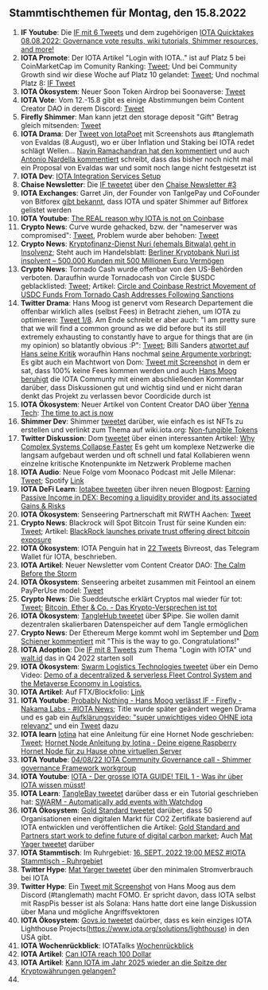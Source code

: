 ## Stammtischthemen für Montag, den 15.8.2022

1. **IF Youtube**: Die [IF mit 6 Tweets](https://twitter.com/iota/status/1556565983363489794?s=20&t=bvSA8Ru8jhxEJGBX5GXMBw) und dem zugehörigen [IOTA Quicktakes 08.08.2022: Governance vote results, wiki tutorials, Shimmer resources, and more!](https://www.youtube.com/watch?v=3yWXp8EyUuE)
2. **IOTA Promote**: Der IOTA Artikel "Login with IOTA.." ist auf Platz 5 bei CoinMarketCap im Comunity Ranking: [Tweet](https://twitter.com/CoinMarketCap/status/1556852771101491202?s=20&t=bvSA8Ru8jhxEJGBX5GXMBw); Und bei Community Growth sind wir diese Woche auf Platz 10 gelandet: [Tweet](https://twitter.com/CoinMarketCap/status/1556928741875798016?s=20&t=bvSA8Ru8jhxEJGBX5GXMBw); Und nochmal Platz 8: [IF Tweet](https://twitter.com/iota/status/1557456752525860866?s=20&t=2bTs9N7GcOr38ctJsXWLOA)
3. **IOTA Ökosystem**: Neuer Soon Token Airdrop bei Soonaverse: [Tweet](https://twitter.com/soon_labs/status/1556874388342915072)
4. **IOTA Vote**: Vom 12.-15.8 gibt es einige Abstimmungen beim Content Creator DAO in derem Discord: [Tweet](https://twitter.com/IOTAcontentDAO/status/1556897097588228097?s=20&t=bvSA8Ru8jhxEJGBX5GXMBw)
5. **Firefly Shimmer**: Man kann jetzt den storage deposit "Gift" Betrag gleich mitsenden: [Tweet](https://twitter.com/bohl_oliver/status/1556920528904097793?s=20&t=bvSA8Ru8jhxEJGBX5GXMBw)
6. **IOTA Drama**: Der [Tweet von IotaPoet](https://twitter.com/IotaPoet/status/1556919252724105217?s=20&t=bvSA8Ru8jhxEJGBX5GXMBw) mit Screenshots aus #tanglemath von Evaldas (8.August), wo er über Inflation und Staking bei IOTA redet schlägt Wellen... [Navin Ramachandran hat den kommentiert](https://twitter.com/navinram999/status/1556956426328854529?s=20&t=bvSA8Ru8jhxEJGBX5GXMBw) und auch [Antonio Nardella kommentiert](https://twitter.com/antonionardella/status/1556947799987593217?s=20&t=bvSA8Ru8jhxEJGBX5GXMBw) schreibt, dass das bisher noch nicht mal ein Proposal von Evaldas war und somit noch lange nicht festgesetzt ist
7. **IOTA Dev**: [IOTA Integration Services Setup](https://www.youtube.com/watch?v=uHwCBiCEeiM)
8. **Chaise Newsletter**: Die [IF tweetet](https://twitter.com/iota/status/1556988680237096964?s=20&t=bvSA8Ru8jhxEJGBX5GXMBw) über den [Chaise Newsletter #3](https://t.co/KZqx7Vbckt)
9. **IOTA Exchanges**: Garret Jin, der Founder von TanlgePay und CoFounder von Bitforex [gibt bekannt](https://twitter.com/GarrettBullish/status/1557221382983131137?s=20&t=aqm4JxbRqFyKAPYNlNPJmQ), dass IOTA und später Shimmer auf Bitforex gelistet werden
10. **IOTA Youtube**: [The REAL reason why IOTA is not on Coinbase](https://www.youtube.com/watch?v=nkRrnM0UZ78)
11. **Crypto News**: Curve wurde gehacked, bzw. der "nameserver was compromised": [Tweet](https://twitter.com/CurveFinance/status/1557107088962224132?s=20&t=aqm4JxbRqFyKAPYNlNPJmQ), Problem wurde aber behoben: [Tweet](https://twitter.com/CurveFinance/status/1557116419497672711?s=20&t=aqm4JxbRqFyKAPYNlNPJmQ)
12. **Crypto News**: [Kryptofinanz-Dienst Nuri (ehemals Bitwala) geht in Insolvenz](https://www.heise.de/news/Kryptofinanz-Dienst-Nuri-geht-in-Insolvenz-7215565.html); Steht auch im Handelsblatt: [Berliner Kryptobank Nuri ist insolvent – 500.000 Kunden mit 500 Millionen Euro Vermögen](https://nachrichten.handelsblatt.com/6a36f18f84de540c2370f864521a58fe3e8144340c94994e94a08d694bbee85b2765bdb4514df2f74ce282440973aec4028586210?utm_source=app)
13. **Crypto News**: Tornado Cash wurde offenbar von den US-Behörden verboten. Daraufhin wurde Tornadocash von Circle $USDC geblacklisted: [Tweet](https://twitter.com/WatcherGuru/status/1556751657794277376?s=20&t=53LbthP5Hw7g1Xh_8Z9m2A); Artikel: [Circle and Coinbase Restrict Movement of USDC Funds From Tornado Cash Addresses Following Sanctions](https://crypto.news/circle-and-coinbase-restrict-movement-of-usdc-funds-from-tornado-cash-addresses-following-sanctions/)
14. **Twitter Drama**: Hans Moog ist genervt vom Research Departement die offenbar wirklich alles (selbst Fees) in Betracht ziehen, um IOTA zu optimieren: [Tweet 1/8](https://twitter.com/hus_qy/status/1557499464662896640?s=20&t=2bTs9N7GcOr38ctJsXWLOA). Am Ende schreibt er aber auch: "I am pretty sure that we will find a common ground as we did before but its still extremely exhausting to constantly have to argue for things that are (in my opinion) so blatantly obvious :P": [Tweet](https://twitter.com/hus_qy/status/1557507245373628418?s=20&t=2bTs9N7GcOr38ctJsXWLOA); Billi Sanders [atwortet auf Hans seine Kritik](https://twitter.com/BillySandersIF/status/1557625524826112004?s=20&t=GwoayUPylxxbrhhUhhAOZA) woraufhin Hans nochmal [seine Argumente vorbringt](https://twitter.com/hus_qy/status/1557650467894722560?s=20&t=GwoayUPylxxbrhhUhhAOZA); Es gibt auch ein Machtwort von Dom: [Tweet mit Screenshot](https://twitter.com/rostcrypto/status/1557684381006942208?s=20&t=57pGnJ2wgchX6TEFt_g3tA) in dem er sat, dass 100% keine Fees kommen werden und auch [Hans Moog beruhigt](https://twitter.com/hus_qy/status/1557701517939036160?s=20&t=57pGnJ2wgchX6TEFt_g3tA) die IOTA Communty mit einem abschließenden Kommentar darüber, dass Diskussionen gut und wichtig sind und er nicht daran denkt das Projekt zu verlassen bevor Coordicide durch ist
15. **IOTA Ökosystem**: Neuer Artikel von Content Creator DAO über [Yenna Tech](https://twitter.com/YennaTech): [The time to act is now](https://medium.com/@iotacontentcreators/the-time-to-act-is-now-d390d6dff12)
16. **Shimmer Dev**: Shimmer [tweetet](https://twitter.com/shimmernet/status/1557411557277159428?s=20&t=gl0kKUih2OiAtjRNX1dJTg) darüber, wie einfach es ist NFTs zu erstellen und verlinkt zum Thema auf wiki.iota.org: [Non-fungible Tokens](https://wiki.iota.org/introduction/develop/explanations/ledger/nft#minting-an-nft)
17. **Twitter Diskussion**: Dom [tweetet](https://twitter.com/DomSchiener/status/1557412238859845633?s=20&t=Y3iGqG1EYOoFiJenq-i3gw) über einen interessanten Artikel: [Why Complex Systems Collapse Faster](https://www.tabletmag.com/sections/science/articles/why-complex-systems-collapse-faster) Es geht um komplexe Netzwerke die langsam aufgebaut werden und oft schnell und fatal Kollabieren wenn einzelne kritische Knotenpunkte im Netzwerk Probleme machen
18. **IOTA Audio**: Neue Folge vom Moonaco Podcast mit Jelle Milenar: [Tweet](https://twitter.com/MoonacoPodcast/status/1557669500102787072?s=20&t=9Cn82MK3MoRD472u3FErBg); Spotify [Link](https://open.spotify.com/episode/2XjwPWMTILQ3d9NSugMHGL?si=GjmTVgZsSry96vaDtolonQ&nd=1)
19. **IOTA DeFi Learn**: [Iotabee tweeten](https://twitter.com/iotabee/status/1557707007746088961?s=20&t=57pGnJ2wgchX6TEFt_g3tA) über ihren neuen Blogpost: [Earning Passive Income in DEX: Becoming a liquidity provider and its associated Gains & Risks](https://medium.com/@iotabee/earning-passive-income-in-dex-becoming-a-liquidity-provider-and-its-associated-gains-risks-fecc59afaba8)
20. **IOTA Ökosystem**: Senseering Partnerschaft mit RWTH Aachen: [Tweet](https://twitter.com/senseering/status/1557714589944528896?s=20&t=-KNGmLooHduK_RPIEVqrdw)
21. **Crypto News**: Blackrock will Spot Bitcoin Trust für seine Kunden ein: [Tweet](https://twitter.com/FurkanCCTV/status/1557712698120589312?s=20&t=ckl7xyunsvPH9knpmk5arg); Artikel: [BlackRock launches private trust offering direct bitcoin exposure](https://www.theblock.co/post/162987/blackrock-launches-private-trust-offering-direct-bitcoin-exposure)
22. **IOTA Ökosystem**: IOTA Penguin hat in [22 Tweets](https://twitter.com/iota_penguin/status/1557714661927174144?s=20&t=-KNGmLooHduK_RPIEVqrdw) Bivreost, das Telegram Wallet für IOTA, beschrieben.
23. **IOTA Artikel**: Neuer Newsletter vom Content Creator DAO: [The Calm Before the Storm](https://iotacreator.substack.com/p/the-calm-before-the-storm)
24. **IOTA Ökosystem**: Senseering arbeitet zusammen mit Feintool an einem PayPerUse model: [Tweet](https://twitter.com/senseering/status/1557984244101693440?s=20&t=ishP8OkwR5LDet1OcpzlQw)
25. **Crypto News**: Die Sueddeutsche erklärt Cryptos mal wieder für tot: [Tweet](https://twitter.com/SZ/status/1557760400384528394?s=20&t=nk3oVoK2uY0Sw7SqE5XayA); [Bitcoin, Ether & Co. - Das Krypto-Versprechen ist tot](https://www.sueddeutsche.de/wirtschaft/kryptowaehrung-kurse-crash-1.5637853?reduced=true&utm_source=Twitter&utm_medium=twitterbot&utm_campaign=1.5637853)
26. **IOTA Ökosystem**: [TangleHub tweetet](https://twitter.com/Tanglehub_eu/status/1557764004369637376?s=20&t=zu1QzEeOpJJGt--kn_FWhA) über $Pipe. Sie wollen damit dezentralen skalierbaren Datenspeicher auf dem Tangle ermöglichen
27. **Crypto News**: Der Ethereum Merge kommt wohl im September und [Dom Schiener kommentiert](https://twitter.com/DomSchiener/status/1557803523143770114?s=20&t=nk3oVoK2uY0Sw7SqE5XayA) mit "This is the way to go. Congratulations!"
28. **IOTA Adoption**: Die [IF mit 8 Tweets](https://twitter.com/iota/status/1557788949933920258?s=20&t=JEIIQ3_1LTnryhzIy_FqeQ) zum Thema "Login with IOTA" und [walt.id](https://walt.id/) das in Q4 2022 starten soll
29. **IOTA Ökosystem**: [Swarm Logistics Technologies tweetet](https://twitter.com/SwarmLogistics/status/1558058348880318466?s=20&t=SHe0WaEq0OVebR6Ek_qPfw) über ein Demo Video: [Demo of a decentralized & serverless Fleet Control System and the Metaverse Economy in Logistics.](https://www.youtube.com/watch?v=UTVBYGwIEyU)
30. **IOTA Artikel**: Auf FTX/Blockfolio: [Link](https://blockfolio.com/coin/IOTA/signal/1ml8fEKXtR3)
31. **IOTA Youtube**: [Probably Nothing - Hans Moog verlässt IF - Firefly - Nakama Labs - #IOTA News](https://www.youtube.com/watch?v=lA-WSxqeyN0&feature=youtu.be); Title wurde später geändert wegen Drama und es gab ein [Aufklärungsvideo: "super unwichtiges video OHNE iota relevanz"](https://www.youtube.com/watch?v=GmWOwcmIXjI) und ein [Tweet](https://twitter.com/shortaktien/status/1558150703289344000?s=20&t=g3MSD2gMvUdmWUAqQHfYbA) dazu
32. **IOTA learn** [Iotina](https://twitter.com/_Iotina_) hat eine Anleitung für eine Hornet Node geschrieben: [Tweet](https://twitter.com/_Iotina_/status/1558150655554076675?s=20&t=W7emI1aUZx34GZh9x1XIpw); [Hornet Node Anleitung by Iotina - Deine eigene Raspberry Hornet Node für zu Hause ohne virtuellen Server](https://drive.google.com/file/d/1vtToJoGD4poFfjyNoZEPEpPUy9JItd5w/view)
33. **IOTA Youtube**: [04/08/22 IOTA Community Governance call - Shimmer governance Framework workgroup](https://www.youtube.com/watch?v=L3etTdpiT88)
34. **IOTA Youtube**: [IOTA - Der grosse IOTA GUIDE! TEIL 1 - Was ihr über IOTA wissen müsst!](https://www.youtube.com/watch?v=CTdu_NU9d2U&feature=youtu.be)
35. **IOTA Learn**: [TangleBay tweetet](https://twitter.com/tanglebay/status/1558182904051765250?t=OcaVZj-pirSH7ZGDeCZOUA&s=19) darüber dass er ein Tutorial geschrieben hat: [SWARM - Automatically add events with Watchdog](https://community.tanglebay.com/forum/thread/13-swarm-automatically-add-events-with-watchdog/)
36. **IOTA Ökosystem**: [Gold Standard tweetet](https://twitter.com/goldstandard/status/1557706127537758210?s=20&t=lmb4fNBPTBtp5TTjRAPZBQ) darüber, dass 50 Organisationen einen digitalen Markt für CO2 Zertifikate basierend auf IOTA entwicklen und veröffentlichen die Artikel: [Gold Standard and Partners start work to define future of digital carbon market](https://www.goldstandard.org/blog-item/gold-standard-and-partners-start-work-define-future-digital-carbon-market); Auch [Mat Yager tweetet](https://twitter.com/Mat_Yarger/status/1558230191947874305?s=20&t=pHI7xirUN4CSoxiXMc6r1g) darüber
37. **IOTA Stammtisch**: Im Ruhrgebiet: [16. SEPT. 2022 19:00 MESZ #IOTA Stammtisch - Ruhrgebiet](https://www.meetup.com/de-DE/the-future-of-web3-iota-stammtisch-ruhrgebiet/events/287787918/?_xtd=gqFyqTM2ODI4MjY5M6Fwo2FwaQ&from=ref)
38. **Twitter Hype**: [Mat Yarger tweetet](https://twitter.com/Mat_Yarger/status/1558537019533529089?s=20&t=pHI7xirUN4CSoxiXMc6r1g) über den minimalen Stromverbrauch bei IOTA
39. **Twitter Hype**: Ein [Tweet mit Screenshot](https://twitter.com/Vrom14286662/status/1558720239088668676?s=20&t=pHI7xirUN4CSoxiXMc6r1g) von Hans Moog aus dem Discord (#tanglemath) macht FOMO. Er spricht davon, dass IOTA selbst mit RaspPis besser ist als Solana: Hans hatte dort eine lange Diskussion über Mana und mögliche Angriffsvektoren
40. **IOTA Ökosystem**: [Govs.io tweetet](https://twitter.com/Govs_io/status/1558167592707162113?s=20&t=pHI7xirUN4CSoxiXMc6r1g) daürber, dass es kein einziges
IOTA Lighthouse Projects(https://www.iota.org/solutions/lighthouse) in den USA gibt.
41. **IOTA Wochenrückblick**: IOTATalks [Wochenrückblick](https://www.iota-talk.com/index.php?article/210-wochenr%C3%BCckblick-vom-7-bis-13-august-2022/)
42. **IOTA Artikel**: [Can IOTA reach 100 Dollar](https://katochtubes.com/web-stories/iota)
43. **IOTA Artikel**: [Kann IOTA im Jahr 2025 wieder an die Spitze der Kryptowährungen gelangen?](https://cointelegraph.com/news/talking-with-eva-kaili-vp-of-the-european-parliament-on-mica-regulation)
44. 






